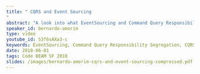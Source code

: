 ```yaml
---
title: " CQRS and Event Sourcing
"
abstract: "A look into what EventSourcing and Command Query Responsibility Segregation are and how they fit together, followed by a tutorial on how to implement an application using these concepts with Commanded (a framework for elixir)."
speaker_id: bernardo-amorim
type: video
youtube_id: S3f6sAXa3-c
keywords: EventSourcing, Command Query Responsibility Segregation, CQRS, Erlang, cryptocurrency
date: 2018-06-01
tags: Code BEAM SF 2018
slides: /images/bernardo-amorim-cqrs-and-event-sourcing-compressed.pdf
---
```


